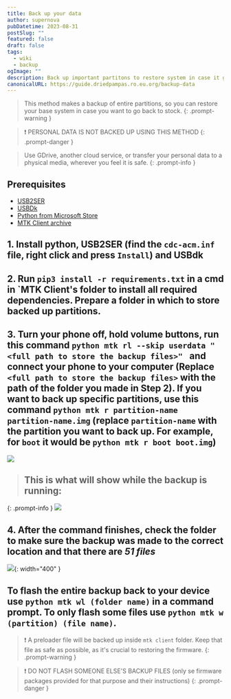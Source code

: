 ```yaml
---
title: Back up your data
author: supernova
pubDatetime: 2023-08-31
postSlug: ""
featured: false
draft: false
tags:
  - wiki
  - backup
ogImage: ""
description: Back up important partitons to restore system in case it gets bricked or needs to be restored to RealmeUI.
canonicalURL: https://guide.driedpampas.ro.eu.org/backup-data
---
```



> This method makes a backup of entire partitions, so you can restore your base system in case you want to go back to stock.
{: .prompt-warning }

> ❗ PERSONAL DATA IS NOT BACKED UP USING THIS METHOD
{: .prompt-danger }

> Use GDrive, another cloud service, or transfer your personal data to a physical media, wherever you feel it is safe.
{: .prompt-info }

## Prerequisites
- [USB2SER](https://drive.google.com/file/d/1_SWiU9Ip9-sf8D-7VVIxcfXUpjsKlAdz/view?usp=drive_link)
- [USBDk](https://github.com/daynix/UsbDk/releases/download/v1.00-22/UsbDk_1.0.22_x64.msi)
- [Python from Microsoft Store](https://apps.microsoft.com/store/detail/python-310/9PJPW5LDXLZ5)
- [MTK Client archive](https://github.com/bkerler/mtkclient/archive/refs/heads/main.zip)

## 1. Install python, USB2SER (find the `cdc-acm.inf` file, right click and press `Install`) and USBdk

## 2. Run `pip3 install -r requirements.txt` in a cmd in `MTK Client's folder to install all required dependencies. Prepare a folder in which to store backed up partitions.

## 3. Turn your phone off, hold volume buttons, run this command `python mtk rl --skip userdata "<full path to store the backup files>" ` and connect your phone to your computer (Replace `<full path to store the backup files>` with the path of the folder you made in Step 2). If you want to back up specific partitions, use this command `python mtk r partition-name partition-name.img` (replace `partition-name` with the partition you want to back up. For example, for `boot` it would be `python mtk r boot boot.img`)
![](https://i.imgur.com/wBPSBxg.png)

> ## This is what will show while the backup is running:
{: .prompt-info }
![](https://i.imgur.com/PTG4sik.png)

## 4. After the command finishes, check the folder to make sure the backup was made to the correct location and that there are *51 files*
![](https://i.imgur.com/HL49pJa.png){: width="400" }

## To flash the entire backup back to your device use `python mtk wl (folder name)` in a command prompt. To only flash some files use `python mtk w (partition) (file name)`.

> ❗ A preloader file will be backed up inside `mtk client` folder. Keep that file as safe as possible, as it's crucial to restoring the firmware.
{: .prompt-warning }

> ❗ DO NOT FLASH SOMEONE ELSE'S BACKUP FILES (only se firmware packages provided for that purpose and their instructions)
{: .prompt-danger }